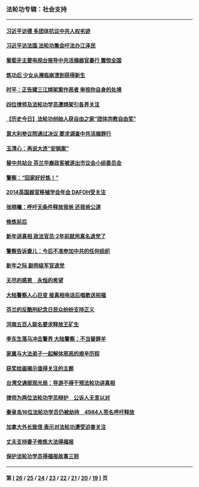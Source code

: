 ### 法轮功专辑：社会支持
---
#### [习近平访德 多团体抗议中共人权劣迹](../../pages/nf4386/n4118551.md) 
#### [习近平访法国 法轮功集会吁法办江泽民](../../pages/nf4386/n4116989.md) 
#### [葡萄牙主要电视台报导中共活摘器官暴行 震惊全国](../../pages/nf4386/n4110675.md) 
#### [炼功后 少女从濒临崩溃到获得新生](../../pages/nf4386/n4117975.md) 
#### [时平：正告建三江绑架案作恶者 审视你自身的处境](../../pages/nf4386/n4117257.md) 
#### [四位律师及法轮功学员遭绑架引各界关注](../../pages/nf4386/n4115096.md) 
#### [【历史今日】法轮功创始人获自由之家“团体宗教自由奖”](../../pages/nf4386/n4106201.md) 
#### [意大利参议院通过决议 要求调查中共活摘罪行](../../pages/nf4386/n4104503.md) 
#### [玉清心：再说大连“安锅案”](../../pages/nf4386/n4103694.md) 
#### [替中共站台 芬兰华裔政客被逐出市议会小组委员会](../../pages/nf4386/n4095478.md) 
#### [警察：“回家好好炼！”](../../pages/nf4386/n4099323.md) 
#### [2014英国器官移植学会年会 DAFOH受关注](../../pages/nf4386/n4096827.md) 
#### [张晓曦：呼吁无条件释放我爸 还我爸公道](../../pages/nf4386/n4095818.md) 
#### [修炼前后](../../pages/nf4386/n4092210.md) 
#### [新年讲真相 政法官员:2年前就用真名退党了](../../pages/nf4386/n4081833.md) 
#### [警察告诉妻儿：今后不准参加中共的任何组织](../../pages/nf4386/n4070046.md) 
#### [新年之际 副师级军官退党](../../pages/nf4386/n4077656.md) 
#### [无尽的感恩　永恒的希望](../../pages/nf4386/n4076046.md) 
#### [大陆警察人心巨变 接真相电话后唱歌送祝福](../../pages/nf4386/n4071000.md) 
#### [芬兰的反酷刑纪念日民众纷纷支持正义](../../pages/nf4386/n4070704.md) 
#### [河南五百人联名要求释放王矿生](../../pages/nf4386/n4064994.md) 
#### [李东生落马冲击警界 大陆警察：不当替罪羊](../../pages/nf4386/n4064477.md) 
#### [家属与大法弟子一起解体邪恶的艰辛历程](../../pages/nf4386/n4063608.md) 
#### [获奖绘画揭示值得关注的主题](../../pages/nf4386/n4063427.md) 
#### [台湾交通部观光局：导游不得干预法轮功讲真相](../../pages/nf4386/n4058893.md) 
#### [律师为两位法轮功学员辩护　公诉人无言以对](../../pages/nf4386/n4058369.md) 
#### [秦皇岛16位法轮功学员仍被劫持　4984人签名呼吁释放](../../pages/nf4386/n4058358.md) 
#### [加拿大外长致信 表示对法轮功遭受迫害关注](../../pages/nf4386/n4057628.md) 
#### [丈夫支持妻子修炼大法得福报](../../pages/nf4386/n4051077.md) 
#### [保护法轮功学员得福报故事三则](../../pages/nf4386/n4051075.md) 

---
#### 第 [ [26](./26.md) / [25](./25.md) / [24](./24.md) / [23](./23.md) / [22](./22.md) / [21](./21.md) / [20](./20.md) / [19](./19.md) ] 页
